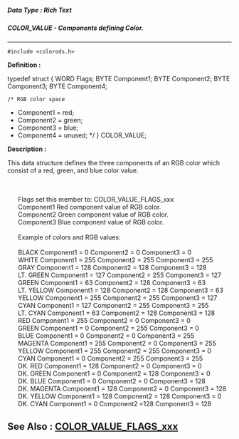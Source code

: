 ##### Data Type : Rich Text
##### COLOR_VALUE - Components defining Color.
---
```
#include <colorods.h>
```

**Definition :**

typedef struct {
 WORD Flags;
 BYTE Component1;
 BYTE Component2;
 BYTE Component3;
 BYTE Component4;

	/* RGB color space 
 * Component1 = red;
 * Component2 = green;
 * Component3 = blue;
 * Component4 = unused;
 */
} COLOR_VALUE;


**Description :**

This data structure defines the three components of an RGB color which consist of a red, green, and blue color value.
<ul><br>
<br>
Flags		set this member to: COLOR_VALUE_FLAGS_xxx<br>
Component1	Red component value of RGB color.<br>
Component2	Green component value of RGB color.<br>
Component3	Blue component value of RGB color.<br>
<br>
Example of colors and RGB values: <br>
<br>
BLACK		Component1 = 0	Component2 = 0	Component3 = 0<br>
WHITE		Component1 = 255	Component2 = 255	Component3 = 255<br>
GRAY		Component1 = 128	Component2 = 128	Component3 = 128<br>
LT. GREEN		Component1 = 127	Component2 = 255	Component3 = 127<br>
GREEN		Component1 = 63	Component2 = 128	Component3 = 63<br>
LT. YELLOW	Component1 = 128	Component2 = 128	Component3 = 63<br>
YELLOW		Component1 = 255	Component2 = 255	Component3 = 127<br>
CYAN		Component1 = 127	Component2 = 255	Component3 = 255<br>
LT. CYAN		Component1 = 63	Component2 = 128	Component3 = 128<br>
RED		Component1 = 255	Component2 = 0	Component3 = 0<br>
GREEN		Component1 = 0	Component2 = 255	Component3 = 0<br>
BLUE		Component1 = 0	Component2 = 0	Component3 = 255<br>
MAGENTA		Component1 = 255	Component2 = 0	Component3 = 255<br>
YELLOW		Component1 = 255	Component2 = 255	Component3 = 0<br>
CYAN		Component1 = 0	Component2 = 255	Component3 = 255<br>
DK. RED		Component1 = 128	Component2 = 0	Component3 = 0<br>
DK. GREEN	Component1 = 0	Component2 = 128	Component3 = 0<br>
DK. BLUE		Component1 = 0	Component2 = 0	Component3 = 128<br>
DK. MAGENTA	Component1 = 128	Component2 = 0	Component3 = 128<br>
DK. YELLOW	Component1 = 128	Component2 = 128	Component3 = 0<br>
DK. CYAN		Component1 = 0	Component2 =128	Component3 = 128</ul>



**See Also :**
[COLOR_VALUE_FLAGS_xxx](/domino-c-api-docs/reference/Symb/COLOR_VALUE_FLAGS_xxx)
---
